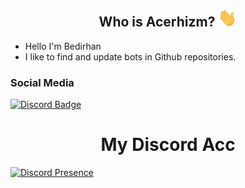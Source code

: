 <h2 align="center">Who is Acerhizm? <img src="https://github.com/YadneshKhode/Hi.gif/blob/main/Hi.gif" width="30px"> </h2>

- Hello I'm Bedirhan
- I like to find and update bots in Github repositories.

<h3> Social Media </h3>

[![Discord Badge](https://img.shields.io/badge/İnstagram%20-171515.svg?&amp;style=for-the-badge&amp;logo=instagram&amp;logoColor=dark)](https://www.instagram.com/acerhizm/)

<h1 align="center"> My Discord Acc </h1>

[![Discord Presence](https://lanyard-profile-readme.vercel.app/api/340047062068494337?hideDiscrim=false)](https://discord.com/users/340047062068494337)
